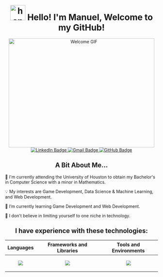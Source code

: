 <h1 align="center">
  <img
    width="50px"
    alt="hand"
    src="https://media.giphy.com/media/hvRJCLFzcasrR4ia7z/giphy.gif"
  />
  Hello! I'm Manuel, Welcome to my GitHub!
</h1>

<div align="center">
  <img src="https://media.giphy.com/media/qgQUggAC3Pfv687qPC/giphy.gif" width="480" height="360" alt="Welcome GIF" style="display: block; margin: auto;">
</div>

<div id="badges" align="center">
   <a href="https://www.linkedin.com/in/manuel-villegasorellana/" target="_blank">
    <img src="https://img.shields.io/badge/LinkedIn-blue?style=for-the-badge&logo=linkedin&logoColor=white" alt="LinkedIn Badge"/>
  </a>
  <a href="mailto:manuelv0703@gmail.com">
    <img src="https://img.shields.io/badge/Gmail-red?logo=gmail&logoColor=white&style=for-the-badge" alt="Gmail Badge"/>
  </a>
  <a href="https://github.com/your-github-username" target="_blank">
    <img src="https://img.shields.io/badge/GitHub-black?style=for-the-badge&logo=github&logoColor=white" alt="GitHub Badge"/>
  </a>
</div>

<h2 align="center">A Bit About Me...</h2>
<p> 🩻 I'm currently attending the University of Houston to obtain my Bachelor's in Computer Science with a minor in Mathematics. </p>
<p> 💡 My interests are Game Development, Data Science & Machine Learning, and Web Development. </p>
<p> 🌱 I’m currently learning Game Development and Web Development. </p>
<p> 🤔 I don't believe in limiting yourself to one niche in technology. </p>

<h2 align="center">I have experience with these technologies:</h2>

<div align="center">

| Languages | Frameworks and Libraries | Tools and Environments |
|-----------|--------------------------|------------------------|
| <p align="center"><a href="https://skillicons.dev"><img src="https://skillicons.dev/icons?i=cpp,cs,html,css,mysql,r,python&perline=4" /></a></p> | <p align="center"><a href="https://skillicons.dev"><img src="https://skillicons.dev/icons?i=dotnet" /></a></p> | <p align="center"><a href="https://skillicons.dev"><img src="https://skillicons.dev/icons?i=vscode,visualstudio,unity,unreal,git,github" /></a></p> |

</div>
<h2></h2>
